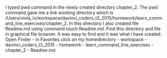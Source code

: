 I typed pwd command in the newly created directory chapter_2. The pwd command gave me a link working directory which is /Users/viola_lv/workspace/davinci_coders_t3_2015/homework/learn_command_line_exercises/chapter_2.
In this directory I also created file Readme.md using command touch Readme.md.
Find this directory and file in graphical file browser. It was easy to find and
it was what I have created. Open Finder - in Favorites click on my homedirectory - workspace - davinci_coders_t3_2015 - homework - learn_command_line_exercises - chapter_2 - Readme.md
